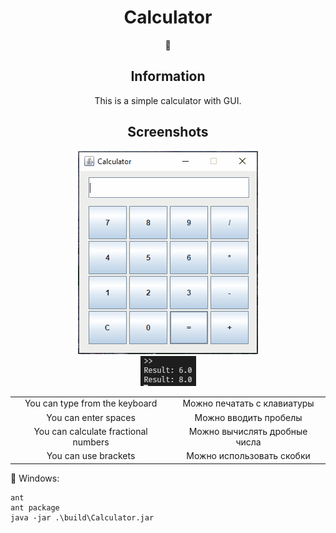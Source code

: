 <div align="center">
	<h1>Calculator</h1>
	🤖
<h2>Information</h1>

This is a simple calculator with GUI.

<h2>Screenshots</h2>

<img src="flow.gif"/>  
<br>
<img src="cli.png"/>

|                                      |                               |
| :----------------------------------: | :---------------------------: |
|    You can type from the keyboard    |  Можно печатать с клавиатуры  |
|         You can enter spaces         |     Можно вводить пробелы     |
| You can calculate fractional numbers | Можно вычислять дробные числа |
|         You can use brackets         |   Можно использовать скобки   |

</div>

🏁 Windows:

```
ant
ant package
java -jar .\build\Calculator.jar
```
